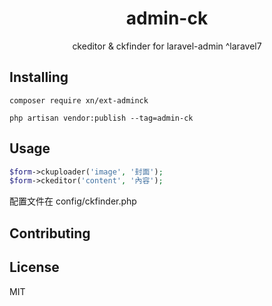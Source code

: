 <h1 align="center"> admin-ck </h1>

<p align="center">ckeditor & ckfinder for laravel-admin ^laravel7</p>

## Installing

```shell
composer require xn/ext-adminck
```

```shell
php artisan vendor:publish --tag=admin-ck
```

## Usage

```php
$form->ckuploader('image', '封面');
$form->ckeditor('content', '內容');
```

配置文件在 config/ckfinder.php

## Contributing

## License

MIT
